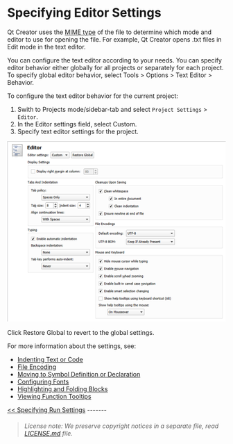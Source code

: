 Specifying Editor Settings
==========================

Qt Creator uses the [MIME type](https://doc.qt.io/qtcreator/creator-mime-types.html) of the file to determine which mode and editor to use for opening the file. For example, Qt Creator opens .txt files in Edit mode in the text editor.

You can configure the text editor according to your needs. You can specify editor behavior either globally for all projects or separately for each project. To specify global editor behavior, select Tools > Options > Text Editor > Behavior.

To configure the text editor behavior for the current project:

1.  Swith to Projects mode/sidebar-tab and select `Project Settings` > `Editor`.
2.  In the Editor settings field, select Custom.
3.  Specify text editor settings for the project.

!["Editor view"](images/editor-settings.png)

Click Restore Global to revert to the global settings.

For more information about the settings, see:

-   [Indenting Text or Code](https://doc.qt.io/qtcreator/creator-indenting-code.html)
-   [File Encoding](https://doc.qt.io/qtcreator/creator-editor-options-text.html#file-encoding)
-   [Moving to Symbol Definition or Declaration](https://doc.qt.io/qtcreator/creator-coding-navigating.html#moving-to-symbol-definition-or-declaration)
-   [Configuring Fonts](https://doc.qt.io/qtcreator/creator-editor-options-text.html#configuring-fonts)
-   [Highlighting and Folding Blocks](https://doc.qt.io/qtcreator/creator-highlighting.html#highlighting-and-folding-blocks)
-   [Viewing Function Tooltips](https://doc.qt.io/qtcreator/creator-help.html#viewing-function-tooltips)

[<< Specifying Run Settings](run-settings.md) -------


> ###### License note: We preserve copyright notices in a separate file, read [LICENSE.md](./LICENSE.md) file.
